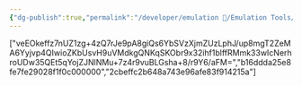 ```yaml
---
{"dg-publish":true,"permalink":"/developer/emulation 👾/Emulation Tools/"}
---
```


["veEOkeffz7nUZ1zg+4zQ7rJe9pA8giQs6YbSVzXjmZUzLphJ/up8mgT2ZeMA6Yyjvp4QIwioZKbUsvH9uVMdkgQNKqSKObr9x32ihf1blffRMmk33wIcNerhroUDw35QEt5qYojZJNlNMu+7z4r9vuBLGsha+8/r9Y6/aFM=","b16ddda25e8fe7fe29028f1f0c000000","2cbeffc2b648a743e96afe83f914215a"]